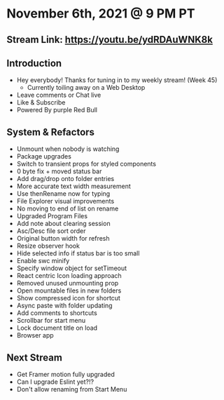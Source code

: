 # November 6th, 2021 @ 9 PM PT

## Stream Link: https://youtu.be/ydRDAuWNK8k

## Introduction

- Hey everybody! Thanks for tuning in to my weekly stream! (Week 45)
  - Currently toiling away on a Web Desktop
- Leave comments or Chat live
- Like & Subscribe
- Powered By purple Red Bull

## System & Refactors

- Unmount when nobody is watching
- Package upgrades
- Switch to transient props for styled components
- 0 byte fix + moved status bar
- Add drag/drop onto folder entries
- More accurate text width measurement
- Use thenRename now for typing
- File Explorer visual improvements
- No moving to end of list on rename
- Upgraded Program Files
- Add note about clearing session
- Asc/Desc file sort order
- Original button width for refresh
- Resize observer hook
- Hide selected info if status bar is too small
- Enable swc minify
- Specify window object for setTimeout
- React centric Icon loading approach
- Removed unused unmounting prop
- Open mountable files in new folders
- Show compressed icon for shortcut
- Async paste with folder updating
- Add comments to shortcuts
- Scrollbar for start menu
- Lock document title on load
- Browser app

## Next Stream

- Get Framer motion fully upgraded
- Can I upgrade Eslint yet?!?
- Don't allow renaming from Start Menu
